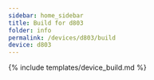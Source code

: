 ```yaml
---
sidebar: home_sidebar
title: Build for d803
folder: info
permalink: /devices/d803/build
device: d803
---
```

{% include templates/device_build.md %}
